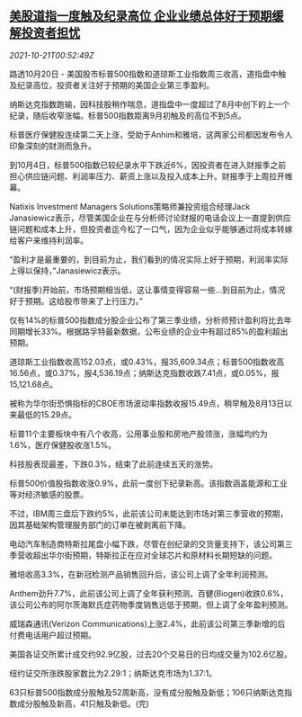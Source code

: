 <!--1634778062000-->
[美股道指一度触及纪录高位 企业业绩总体好于预期缓解投资者担忧](https://cn.reuters.com/article/usa-stock-close-1020-wedn-idCNKBS2HB01S)
------

<div><i>2021-10-21T00:52:49Z</i></div><p>路透10月20日 - 美国股市标普500指数和道琼斯工业指数周三收高，道指盘中触及纪录高位，投资者关注好于预期的美国企业第三季盈利。</p><p>纳斯达克指数跑输，因科技股稍作喘息，道指盘中一度超过了8月中创下的上一个纪录，随后收窄涨幅。标普500指数距离9月初触及的高位不到5点。</p><p>标普医疗保健股连续第二天上涨，受助于Anhim和雅培，这两家公司都因发布令人印象深刻的财测而急升。</p><p>到10月4日，标普500指数已较纪录水平下跌近6%，因投资者在进入财报季之前担心供应链问题、利润率压力、薪资上涨以及投入成本上升。财报季于上周拉开帷幕。</p><p>Natixis Investment Managers Solutions策略师兼投资组合经理Jack Janasiewicz表示，尽管美国企业在与分析师讨论财报的电话会议上一直提到供应链问题和成本上升，但投资者迄今松了一口气，因为企业似乎能够通过将成本转嫁给客户来维持利润率。</p><p>“盈利才是最重要的，到目前为止，我们看到的情况实际上好于预期，利润率实际上得以保持，”Janasiewicz表示。</p><p>“(财报季)开始前，市场预期相当低，这让事情变得容易一些…到目前为止，情况好于预期。这给股市带来了上行压力。”</p><p>仅有14%的标普500指数成分股企业公布了第三季业绩，分析师预计盈利将比去年同期增长33%。根据路孚特最新数据，公布业绩的企业中有超过85%的盈利超出预期。</p><p>道琼斯工业指数收高152.03点，或0.43%，报35,609.34点；标普500指数收高16.56点，或0.37%，报4,536.19点；纳斯达克指数收跌7.41点，或0.05%，报15,121.68点。</p><p>被称为华尔街恐惧指标的CBOE市场波动率指数收报15.49点，稍早触及8月13日以来最低的15.29点。</p><p>标普11个主要板块中有八个收高，公用事业股和房地产股领涨，涨幅均约为1.6%，医疗保健股收涨1.5%。</p><p>科技股表现最差，下跌0.3%，结束了此前连续五天的涨势。</p><p>标普500价值股指数收涨0.9%，此前一度创下纪录新高。该指数涵盖能源和工业等对经济敏感的股票。</p><p>不过，IBM周三盘后下跌约5%，此前该公司未能达到市场对第三季营收的预期，因其基础架构管理服务部门的订单在被剥离前下降。</p><p>电动汽车制造商特斯拉尾盘小幅下跌，尽管在创纪录的交货量支持下，该公司第三季营收超出华尔街预期，特斯拉正在应对全球芯片和原材料长期短缺的问题。</p><p>雅培收高3.3%，在新冠检测产品销售回升后，该公司上调了全年利润预测。</p><p>Anthem劲升7.7%，此前该公司上调了全年获利预测。百健(Biogen)收跌0.6%，该公司公布的阿尔茨海默氏症药物季度销售远低于预期，但上调了全年盈利预测。</p><p>威瑞森通讯(Verizon Communications)上涨2.4%，此前该公司第三季新增的后付费电话用户超过预期。</p><p>美国各证交所累计成交约92.9亿股，过去20个交易日的日均成交量为102.6亿股。</p><p>纽约证交所涨跌股家数比为2.29:1；纳斯达克市场为1.37:1。</p><p>63只标普500指数成分股触及52周新高，没有成分股触及新低；106只纳斯达克指数成分股触及新高，41只触及新低。(完)</p>
